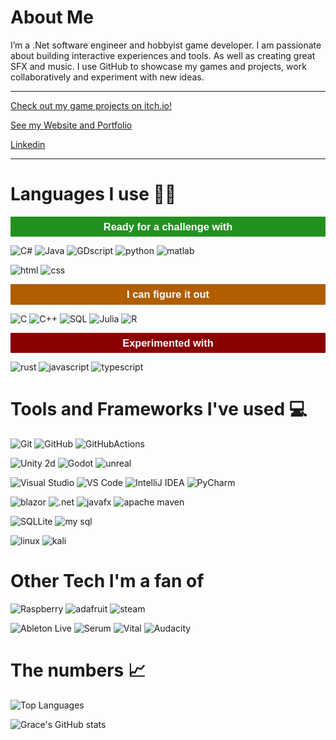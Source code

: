 # About Me

I’m a .Net software engineer and hobbyist game developer. I am passionate about building interactive experiences and tools. As well as creating great SFX and music.
I use GitHub to showcase my games and projects, work collaboratively and experiment with new ideas.

---

[Check out my game projects on itch.io!](https://clarkson1729.itch.io/)

[See my Website and Portfolio](https://clarksoncreates.online/)

[Linkedin](https://www.linkedin.com/in/grace-clarkson/)

---

# Languages I use 👩‍💻

<!-- ![Ready](https://img.shields.io/badge/ready%20For%20a%20challenge-239120?style=for-the-badge&logo=csharp&logoColor=white) -->

<div style="width:100%; background-color:#239120; text-align:center; padding:8px 0; border-radius:0px;">
  <h3 style="color:white; margin:0; font-family:sans-serif; line-height:1; display:inline-block;">
    Ready for a challenge with
  </h3>
</div>

<p></p>

<!-- <h2 style="color:#239120; margin:0; font-family:sans-serif; font-weight:bold;">
  Ready for a challenge with
</h2> -->

![C#](https://img.shields.io/badge/C%23-239120?style=for-the-badge&logo=csharp&logoColor=white)
![Java](https://img.shields.io/badge/Java-007396?style=for-the-badge&logo=java&logoColor=white)
![GDscript](https://img.shields.io/badge/GD%20Script-478cbf?style=for-the-badge&logo=godot-engine&logoColor=white)
![python](https://img.shields.io/badge/Python-313534?style=for-the-badge&logo=python&logoColor=white&)
![matlab](https://img.shields.io/badge/matlab-00599C?style=for-the-badge)

![html](https://img.shields.io/badge/HTML-313534?style=for-the-badge&logo=html5&logoColor=white)
![css](https://img.shields.io/badge/css-313534?style=for-the-badge&logo=css&logoColor=white)

<div style="width:100%; background-color:#b05e00; text-align:center; padding:8px 0; border-radius:0px;">
  <h3 style="color:white; margin:0; font-family:sans-serif; line-height:1; display:inline-block;">I can figure it out</h3>
</div>
<p></p>

![C](https://img.shields.io/badge/-00599C?style=for-the-badge&logo=c&logoColor=white)
![C++](https://img.shields.io/badge/C++-00599C?style=for-the-badge&logo=c%2B%2B&logoColor=white)
![SQL](https://img.shields.io/badge/sql-313534?style=for-the-badge&logo=sql&logoColor=white)
![Julia](https://img.shields.io/badge/julia-313534?style=for-the-badge&logo=julia&logoColor=white)
![R](https://img.shields.io/badge/r-00599C?style=for-the-badge&logo=r&logoColor=white)

<div style="width:100%; background-color:darkred; text-align:center; padding:8px 0; border-radius:0px;">
  <h3 style="color:white; margin:0; font-family:sans-serif; line-height:1; display:inline-block;">Experimented with</h3>
</div>
<p></p>

![rust](https://img.shields.io/badge/rust-313534?style=for-the-badge&logo=rust&logoColor=F74B00)
![javascript](https://img.shields.io/badge/javascript-313534?style=for-the-badge&logo=javascript)
![typescript](https://img.shields.io/badge/typescript-313534?style=for-the-badge&logo=typescript)


<!-- 
## Rating My Skills
![C#](https://img.shields.io/badge/C%23-ready%20For%20a%20challenge-006400?style=for-the-badge&labelColor=239120)

![GD Script](https://img.shields.io/badge/GD%20script-ready%20For%20a%20challenge-006400?style=for-the-badge&logo=c%2B%2B&logoColor=white&labelColor=478cbf)

![python](https://img.shields.io/badge/python-ready%20For%20a%20challenge-006400?style=for-the-badge&logo=python&logoColor=white&labelColor=black)

![Java](https://img.shields.io/badge/Java-I%20Can%20figure%20it%20out-b05e00?style=for-the-badge&logo=c%2B%2B&logoColor=white&labelColor=007396)

![C](https://img.shields.io/badge/-working%20on%20learning%20more-darkred?style=for-the-badge&logo=c&logoColor=white&labelColor=00599C)

![C++](https://img.shields.io/badge/C%2B%2B-working%20on%20learning%20more-darkred?style=for-the-badge&logo=c%2B%2B&logoColor=white&labelColor=00599C) -->

<!-- all black ? -->
<!-- ## testing?
![C#](https://img.shields.io/badge/C%23-ready%20For%20a%20challenge-006400?style=for-the-badge&labelColor=black)

![GD Script](https://img.shields.io/badge/GD%20script-ready%20For%20a%20challenge-006400?style=for-the-badge&logo=c%2B%2B&logoColor=white&labelColor=black)

![python](https://img.shields.io/badge/python-ready%20For%20a%20challenge-006400?style=for-the-badge&logo=python&logoColor=white&labelColor=black)

![Java](https://img.shields.io/badge/Java-I%20Can%20figure%20it%20out-b05e00?style=for-the-badge&logo=c%2B%2B&logoColor=white&labelColor=black)

![C](https://img.shields.io/badge/-working%20on%20learning%20more-darkred?style=for-the-badge&logo=c&logoColor=white&labelColor=black)

![C++](https://img.shields.io/badge/C%2B%2B-working%20on%20learning%20more-darkred?style=for-the-badge&logo=c%2B%2B&logoColor=white&labelColor=black) -->

# Tools and Frameworks I've used 💻
![Git](https://img.shields.io/badge/git-313534?style=for-the-badge&logo=git&logoColor=f14e32)
![GitHub](https://img.shields.io/badge/github-313534?style=for-the-badge&logo=github&logoColor=white)
![GitHubActions](https://img.shields.io/badge/GitHub%20Actions-218BFF?style=for-the-badge&logo=github-actions&logoColor=white)

![Unity 2d](https://img.shields.io/badge/Unity-313534?style=for-the-badge&logo=unity&logoColor=white)
![Godot](https://img.shields.io/badge/Godot-478cbf?style=for-the-badge&logo=godot-engine&logoColor=white)
![unreal](https://img.shields.io/badge/unreal%20engine-313534?style=for-the-badge&logo=unreal-engine&logoColor=white)

![Visual Studio](https://img.shields.io/badge/Visual%20Studio-5C2D91?style=for-the-badge)
![VS Code](https://img.shields.io/badge/-Visual%20Studio%20Code-007ACC?style=for-the-badge)
![IntelliJ IDEA](https://img.shields.io/badge/IntelliJ%20IDEA-313534?style=for-the-badge&logo=intellij-idea&logoColor=white)
![PyCharm](https://img.shields.io/badge/PyCharm-313534?style=for-the-badge&logo=pycharm&logoColor=white)

![blazor](https://img.shields.io/badge/blazor-512BD4?style=for-the-badge&logo=blazor&logoColor=white)
![.net](https://img.shields.io/badge/.Net-5C2D91?style=for-the-badge&logoColor=white)
![javafx](https://img.shields.io/badge/java%20fx-5382A1?style=for-the-badge&logoColor=white)
![apache maven](https://img.shields.io/badge/maven-313534?style=for-the-badge&logo=apachemaven&logoColor=white)

![SQLLite](https://img.shields.io/badge/sql%20Lite-313534?style=for-the-badge&logo=SQLite&logoColor=white)
![my sql](https://img.shields.io/badge/My%20SQL-313534?style=for-the-badge&logo=MySQL&logoColor=white)

![linux](https://img.shields.io/badge/linux-313534?style=for-the-badge&logo=linux&logoColor=white)
![kali](https://img.shields.io/badge/My%20SQL-313534?style=for-the-badge&logo=kali-linux&logoColor=white)

<!-- ## Rating My Skills
![Git](https://img.shields.io/badge/git-ready%20For%20a%20challenge-006400?style=for-the-badge&logo=git&logoColor=f14e32&labelColor=000000)

![Git](https://img.shields.io/badge/github-ready%20For%20a%20challenge-006400?style=for-the-badge&logo=github&logoColor=f14e32&labelColor=000000)

![godot](https://img.shields.io/badge/github-ready%20For%20a%20challenge-006400?style=for-the-badge&logo=godot-engine&logoColor=white&labelColor=478cbf)

![Unity](https://img.shields.io/badge/Unity-I%20Can%20figure%20it%20out-b05e00?style=for-the-badge&logo=unity&logoColor=white&labelColor=000000)

![unreal](https://img.shields.io/badge/urneal%20engine-working%20on%20learning%20more-darkred?style=for-the-badge&logo=unreal-engine&logoColor=white&labelColor=000000) -->

<!-- ![visualst](https://img.shields.io/badge/visual%20studio-ready%20For%20a%20challenge-006400?style=for-the-badge&logoColor=white&labelColor=5C2D91)

![vscode](https://img.shields.io/badge/visual%20studio-ready%20For%20a%20challenge-006400?style=for-the-badge&logoColor=white&labelColor=5C2D91) -->

# Other Tech I'm a fan of
<!-- rasp pi, ableton live. steam -->
![Raspberry](https://img.shields.io/badge/raspberry%20pi-c7063d?style=for-the-badge&logo=raspberry-pi)
![adafruit](https://img.shields.io/badge/adafruit-025BB6?style=for-the-badge&logo=adafruit)
![steam](https://img.shields.io/badge/steam/steam%20os-1B2839?style=for-the-badge&logo=steam)

![Ableton Live](https://img.shields.io/badge/Ableton%20Live-69dfff?style=for-the-badge&logo=ableton)
![Serum](https://img.shields.io/badge/Serum-19576C?style=for-the-badge&logo=ableton)
![Vital](https://img.shields.io/badge/Vital-997BE6?style=for-the-badge&logo=xfer)
![Audacity](https://img.shields.io/badge/Audacity-FD7501?style=for-the-badge&logo=Audacity)

# The numbers 📈
![Top Languages](https://github-readme-stats.vercel.app/api/top-langs/?username=Clarkson1415&layout=compact&theme=tokyonight&hide=html,ASP.NET)

![Grace's GitHub stats](https://github-readme-stats.vercel.app/api?username=Clarkson1415&show_icons=true&theme=tokyonight&custom_title=Stats)
